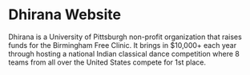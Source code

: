 # Dhirana Website

Dhirana is a University of Pittsburgh non-profit organization that raises funds for the Birmingham Free Clinic. It brings in $10,000+ each year through hosting a national Indian classical dance competition where 8 teams from all over the United States compete for 1st place.
